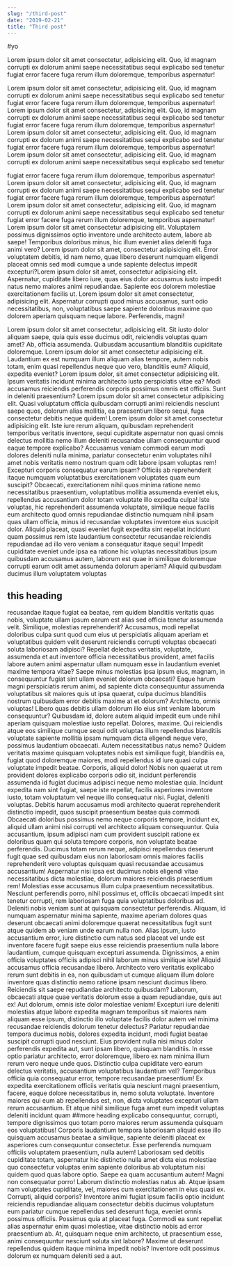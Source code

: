 ```yaml
---
slug: "/third-post"
date: "2019-02-21"
title: "Third post"
---
```


#yo

Lorem ipsum dolor sit amet consectetur, adipisicing elit. Quo, id magnam corrupti ex dolorum animi saepe necessitatibus sequi explicabo sed tenetur fugiat error facere fuga rerum illum doloremque, temporibus aspernatur!

Lorem ipsum dolor sit amet consectetur, adipisicing elit. Quo, id magnam corrupti ex dolorum animi saepe necessitatibus sequi explicabo sed tenetur fugiat error facere fuga rerum illum doloremque, temporibus aspernatur!
Lorem ipsum dolor sit amet consectetur, adipisicing elit. Quo, id magnam corrupti ex dolorum animi saepe necessitatibus sequi explicabo sed tenetur fugiat error facere fuga rerum illum doloremque, temporibus aspernatur!
Lorem ipsum dolor sit amet consectetur, adipisicing elit. Quo, id magnam corrupti ex dolorum animi saepe necessitatibus sequi explicabo sed tenetur fugiat error facere fuga rerum illum doloremque, temporibus aspernatur!
Lorem ipsum dolor sit amet consectetur, adipisicing elit. Quo, id magnam corrupti ex dolorum animi saepe necessitatibus sequi explicabo sed tenetur 

fugiat error facere fuga rerum illum doloremque, temporibus aspernatur!
Lorem ipsum dolor sit amet consectetur, adipisicing elit. Quo, id magnam corrupti ex dolorum animi saepe necessitatibus sequi explicabo sed tenetur fugiat error facere fuga rerum illum doloremque, temporibus aspernatur!
Lorem ipsum dolor sit amet consectetur, adipisicing elit. Quo, id magnam corrupti ex dolorum animi saepe necessitatibus sequi explicabo sed tenetur fugiat error facere fuga rerum illum doloremque, temporibus aspernatur!
Lorem ipsum dolor sit amet consectetur adipisicing elit. Voluptatem possimus dignissimos optio inventore unde architecto autem, labore ab saepe! Temporibus doloribus minus, hic illum eveniet alias deleniti fuga animi vero?
Lorem ipsum dolor sit amet, consectetur adipisicing elit. Error voluptatem debitis, id nam nemo, quae libero deserunt numquam eligendi placeat omnis sed modi cumque a unde sapiente delectus impedit excepturi?Lorem ipsum dolor sit amet, consectetur adipisicing elit. Aspernatur, cupiditate libero iure, quas eius dolor accusamus iusto impedit natus nemo maiores animi repudiandae. Sapiente eos dolorem molestiae exercitationem facilis ut.
Lorem ipsum dolor sit amet consectetur, adipisicing elit. Aspernatur corrupti quod minus accusamus, sunt odio necessitatibus, non, voluptatibus saepe sapiente doloribus maxime quo dolorem aperiam quisquam neque labore. Perferendis, magni!

Lorem ipsum dolor sit amet consectetur, adipisicing elit. Sit iusto dolor aliquam saepe, quia quis esse ducimus odit, reiciendis voluptas quam amet? Ab, officia assumenda. Quibusdam accusantium blanditiis cupiditate doloremque.
Lorem ipsum dolor sit amet consectetur adipisicing elit. Laudantium ex est numquam illum aliquam alias tempore, autem nobis totam, enim quasi repellendus neque quo vero, blanditiis eum? Aliquid, expedita eveniet?
Lorem ipsum dolor, sit amet consectetur adipisicing elit. Ipsum veritatis incidunt minima architecto iusto perspiciatis vitae ea? Modi accusamus reiciendis perferendis corporis possimus omnis est officiis. Sunt in deleniti praesentium?
Lorem ipsum dolor sit amet consectetur adipisicing elit. Quasi voluptatum officia quibusdam corrupti animi reiciendis nesciunt saepe quos, dolorum alias mollitia, ea praesentium libero sequi, fuga consectetur debitis neque quidem!
Lorem ipsum dolor sit amet consectetur adipisicing elit. Iste iure rerum aliquam, quibusdam reprehenderit temporibus veritatis inventore, sequi cupiditate aspernatur non quasi omnis delectus mollitia nemo illum deleniti recusandae ullam consequuntur quod eaque tempore explicabo? Accusamus veniam commodi earum modi dolores deleniti nulla minima, pariatur consectetur enim voluptates nihil amet nobis veritatis nemo nostrum quam odit labore ipsam voluptas rem! Excepturi corporis consequatur earum ipsam? Officiis ab reprehenderit itaque numquam voluptatibus exercitationem voluptates quam eum suscipit? Obcaecati, exercitationem nihil quos minima ratione nemo necessitatibus praesentium, voluptatibus mollitia assumenda eveniet eius, repellendus accusantium dolor totam voluptate illo expedita culpa! Iste voluptas, hic reprehenderit assumenda voluptate, similique neque facilis eum architecto quod omnis repudiandae distinctio numquam nihil ipsam quas ullam officia, minus id recusandae voluptates inventore eius suscipit dolor. Aliquid placeat, quasi eveniet fugit expedita sint repellat incidunt quam possimus rem iste laudantium consectetur recusandae reiciendis repudiandae ad illo vero veniam a consequatur itaque sequi! Impedit cupiditate eveniet unde ipsa ea ratione hic voluptas necessitatibus ipsum quibusdam accusamus autem, laborum est quae in similique doloremque corrupti earum odit amet assumenda dolorum aperiam? Aliquid quibusdam ducimus illum voluptatem voluptas 

## this heading

recusandae itaque fugiat ea beatae, rem quidem blanditiis veritatis quas nobis, voluptate ullam ipsum earum est alias sed officia tenetur assumenda velit. Similique, molestias reprehenderit? Accusamus, modi repellat doloribus culpa sunt quod cum eius ut perspiciatis aliquam aperiam et voluptatibus quidem velit deserunt reiciendis corrupti voluptas obcaecati soluta laboriosam adipisci? Repellat delectus veritatis, voluptate, assumenda et aut inventore officia necessitatibus provident, amet facilis labore autem animi aspernatur ullam numquam esse in laudantium eveniet maxime tempora vitae? Saepe minus molestias ipsa ipsum eius, magnam, in consequuntur fugiat sint ullam eveniet dolorum obcaecati? Eaque harum magni perspiciatis rerum animi, ad sapiente dicta consequuntur assumenda voluptatibus sit maiores quis ut ipsa quaerat, culpa ducimus blanditiis nostrum quibusdam error debitis maxime at et dolorum? Architecto, omnis voluptas! Libero quas debitis ullam dolorum illo eius sint veniam laborum consequuntur? Quibusdam id, dolore autem aliquid impedit eum unde nihil aperiam quisquam molestiae iusto repellat. Dolores, maxime. Qui reiciendis atque eos similique cumque sequi odit voluptas illum repellendus blanditiis voluptate sapiente mollitia ipsam numquam dicta eligendi neque vero, possimus laudantium obcaecati. Autem necessitatibus natus nemo? Quidem veritatis maxime quisquam voluptates nobis est similique fugit, blanditiis ea, fugiat quod doloremque maiores, modi repellendus id iure quasi culpa voluptate impedit beatae. Corporis, aliquid dolor! Nobis non quaerat ut rem provident dolores explicabo corporis odio sit, incidunt perferendis assumenda id fugiat ducimus adipisci neque nemo molestiae quia. Incidunt expedita nam sint fugiat, saepe iste repellat, facilis asperiores inventore iusto, totam voluptatum vel neque illo consequatur nisi. Fugiat, deleniti voluptas. Debitis harum accusamus modi architecto quaerat reprehenderit distinctio impedit, quos suscipit praesentium beatae quia commodi. Obcaecati doloribus possimus nemo neque corporis tempore, incidunt ex, aliquid ullam animi nisi corrupti vel architecto aliquam consequuntur. Quia accusantium, ipsum adipisci nam cum provident suscipit ratione ex doloribus quam qui soluta tempore corporis, non voluptate beatae perferendis. Ducimus totam rerum neque, adipisci repellendus deserunt fugit quae sed quibusdam eius non laboriosam omnis maiores facilis reprehenderit vero voluptas quisquam quasi recusandae accusamus accusantium! Aspernatur nisi ipsa est ducimus nobis eligendi vitae necessitatibus dicta molestiae, dolorum maiores reiciendis praesentium rem! Molestias esse accusamus illum culpa praesentium necessitatibus. Nesciunt perferendis porro, nihil possimus et, officiis obcaecati impedit sint tenetur corrupti, rem laboriosam fuga quia voluptatibus doloribus ad. Deleniti nobis veniam sunt at quisquam consectetur perferendis. Aliquam, id numquam aspernatur minima sapiente, maxime aperiam dolores quas deserunt obcaecati animi doloremque quaerat necessitatibus fugit sunt atque quidem ab veniam unde earum nulla non. Alias ipsum, iusto accusantium error, iure distinctio cum natus sed placeat vel unde est inventore facere fugit saepe eius esse reiciendis praesentium nulla labore laudantium, cumque quisquam excepturi assumenda. Dignissimos, a enim officia voluptates officiis adipisci nihil laborum minus similique iste! Aliquid accusamus officia recusandae libero. Architecto vero veritatis explicabo rerum sunt debitis in ea, non quibusdam ut cumque aliquam illum dolore inventore quas distinctio nemo ratione ipsam nesciunt ducimus libero. Reiciendis sit saepe repudiandae architecto quibusdam? Laborum, obcaecati atque quae veritatis dolorum esse a quam repudiandae, quis aut ex! Aut dolorum, omnis iste dolor molestiae veniam! Excepturi iure deleniti molestias atque labore expedita magnam temporibus sit maiores nam aliquam esse ipsum, distinctio illo voluptate facilis dolor autem vel minima recusandae reiciendis dolorum tenetur delectus? Pariatur repudiandae tempora ducimus nobis, dolores expedita incidunt, modi fugiat beatae suscipit corrupti quod nesciunt. Eius provident nulla nisi minus dolor perferendis expedita aut, sunt ipsam libero, quisquam blanditiis. In esse optio pariatur architecto, error doloremque, libero ex nam minima illum rerum vero neque unde quos. Distinctio culpa cupiditate vero earum delectus veritatis, accusantium voluptatibus laudantium vel? Temporibus officia quia consequatur error, tempore recusandae praesentium! Ex expedita exercitationem officiis veritatis quia nesciunt magni praesentium, facere, eaque dolore necessitatibus in, nemo soluta voluptate. Inventore maiores qui eum ab repellendus est, non, dicta voluptates excepturi ullam rerum accusantium. Et atque nihil similique fuga amet eum impedit voluptas deleniti incidunt quam 
##more heading
explicabo consequuntur, corrupti, tempore dignissimos quo totam porro maiores rerum assumenda quisquam eos voluptatibus! Corporis laudantium tempora laboriosam aliquid esse illo quisquam accusamus beatae a similique, sapiente deleniti placeat ex asperiores cum consequuntur consectetur. Esse perferendis numquam officiis voluptatem praesentium, nulla autem! Laboriosam sed debitis cupiditate totam, aspernatur hic distinctio nulla amet dicta eius molestiae quo consectetur voluptas enim sapiente doloribus ab voluptatum nisi quidem quod quas labore optio. Saepe ea quam accusantium autem! Magni non consequatur porro! Laborum distinctio molestias natus ab. Atque ipsam nam voluptates cupiditate, vel, maiores cum exercitationem in eius quasi ex. Corrupti, aliquid corporis? Inventore animi fugiat ipsum facilis optio incidunt reiciendis repudiandae aliquam consectetur debitis ducimus voluptatum eum pariatur cumque repellendus sed deserunt fuga, eveniet omnis possimus officiis. Possimus quia at placeat fuga. Commodi ea sunt repellat alias aspernatur enim quasi molestiae, vitae distinctio nobis ad error praesentium ab. At, quisquam neque enim architecto, ut praesentium esse, animi consequuntur nesciunt soluta sint labore? Maxime ut deserunt repellendus quidem itaque minima impedit nobis? Inventore odit possimus dolorum ex numquam deleniti sed a aut.
